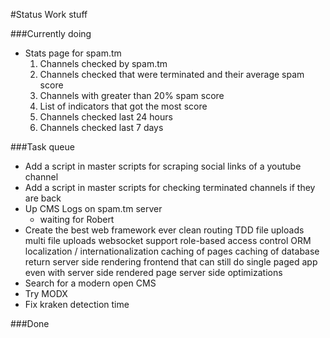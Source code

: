 #Status
Work stuff


###Currently doing
* Stats page for spam.tm
    1. Channels checked by spam.tm
    2. Channels checked that were terminated and their average spam score
    3. Channels with greater than 20% spam score
    4. List of indicators that got the most score
    5. Channels checked last 24 hours
    6. Channels checked last 7 days


###Task queue
* Add a script in master scripts for scraping social links of a youtube channel
* Add a script in master scripts for checking terminated channels if they are back
* Up CMS Logs on spam.tm server
    - waiting for Robert
* Create the best web framework ever
    clean routing
    TDD
    file uploads
    multi file uploads
    websocket support
    role-based access control
    ORM
    localization / internationalization
    caching of pages
    caching of database return
    server side rendering
    frontend that can still do single paged app even with server side rendered page
    server side optimizations
* Search for a modern open CMS
* Try MODX
* Fix kraken detection time

###Done
